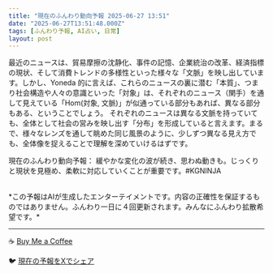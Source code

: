 ```yaml
---
title: "現在のふんわり動向予報 2025-06-27 13:51"
date: "2025-06-27T13:51:48.000Z"
tags: [ふんわり予報, AI占い, 日常]
layout: post
---
```


最近のニュースは、貿易摩擦の沈静化、事件の記憶、企業統治の改革、経済指標の現状、そして消費トレンドの多様性といった様々な「文脈」を映し出しています。しかし、Yoneda 的に言えば、これらのニュースの裏に潜む「本質」、つまり社会構造や人々の意識といった「対象」は、それぞれのニュース（関手）を通して見えている「Hom(対象, 文脈)」が似通っている部分もあれば、異なる部分もある、ということでしょう。  それぞれのニュースは異なる文脈を持っていても、全体として社会の営みを映し出す「分布」を形成していると言えます。まるで、様々なレンズを通して眺めた同じ風景のように、少しずつ異なる見え方でも、全体像を捉えることで理解を深めていけるはずです。


現在のふんわり動向予報：
緩やかな変化の波が続き、思わぬ動きも。じっくりと現状を見極め、柔軟に対応していくことが重要です。#KGNINJA

<br>
*この予報はAIが生成したエンターテイメントです。内容の正確性を保証するものではありません。ふんわり一日に４回更新されます。みんなにふんわり拡散希望です。*

---
☕️ [Buy Me a Coffee](https://www.buymeacoffee.com/kgninja)

🐦 [現在の予報をXでシェア](https://twitter.com/intent/tweet?text=%E7%8F%BE%E5%9C%A8%E3%81%AE%E3%81%B5%E3%82%93%E3%82%8F%E3%82%8A%E4%BA%88%E5%A0%B1%3A%20%E3%80%8C%E6%9C%80%E8%BF%91%E3%81%AE%E3%83%8B%E3%83%A5%E3%83%BC%E3%82%B9%E3%81%AF%E3%80%81%E8%B2%BF%E6%98%93%E6%91%A9%E6%93%A6%E3%81%AE%E6%B2%88%E9%9D%99%E5%8C%96%E3%80%81%E4%BA%8B%E4%BB%B6%E3%81%AE%E8%A8%98%E6%86%B6%E3%80%81%E4%BC%81%E6%A5%AD%E7%B5%B1%E6%B2%BB%E3%81%AE%E6%94%B9%E9%9D%A9%E3%80%81%E7%B5%8C%E6%B8%88%E6%8C%87%E6%A8%99%E3%81%AE%E7%8F%BE%E7%8A%B6%E3%80%81%E3%81%9D%E3%81%97%E3%81%A6%E6%B6%88%E8%B2%BB%E3%83%88%E3%83%AC%E3%83%B3%E3%83%89%E3%81%AE%E5%A4%9A%E6%A7%98%E6%80%A7%E3%81%A8%E3%81%84%E3%81%A3%E3%81%9F%E6%A7%98%E3%80%85%E3%81%AA%E3%80%8C%E6%96%87%E8%84%88%E3%80%8D%E3%82%92%E6%98%A0%E3%81%97%E5%87%BA%E3%81%97%E3%81%A6%E3%81%84%E3%81%BE%E3%81%99%E3%80%82%E3%80%8D%23KGNINJA%20%E7%B6%9A%E3%81%8D%E3%81%AF%E3%83%96%E3%83%AD%E3%82%B0%E3%81%A7%EF%BC%81%F0%9F%91%87&url=https%3A%2F%2Fkg-ninja.github.io%2FFunwariyoso%2F)
